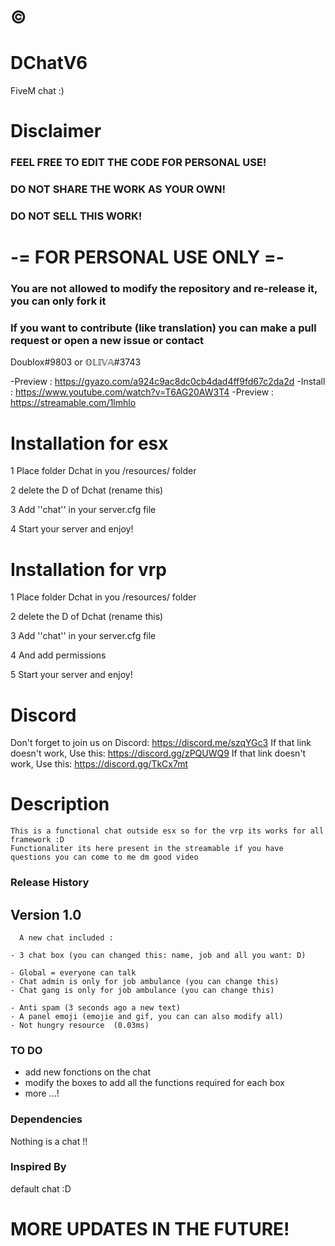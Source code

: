 # ©️

# DChatV6
FiveM chat :)
# Disclaimer
### FEEL FREE TO EDIT THE CODE FOR PERSONAL USE!
### DO NOT SHARE THE WORK AS YOUR OWN!
### DO NOT SELL THIS WORK!
# -= FOR PERSONAL USE ONLY =-
### You are not allowed to modify the repository and re-release it, you can only fork it
### If you want to contribute (like translation) you can make a pull request or open a new issue or contact 
Doublox#9803 or 𝕆𝕃𝕀𝕍𝔸#3743



-Preview : https://gyazo.com/a924c9ac8dc0cb4dad4ff9fd67c2da2d
-Install : https://www.youtube.com/watch?v=T6AG20AW3T4
-Preview : https://streamable.com/1lmhlo


# Installation for esx

1 Place folder Dchat in you /resources/ folder

2 delete the D of Dchat (rename this)

3 Add ''chat'' in your server.cfg file

4 Start your server and enjoy! 


# Installation for vrp

1 Place folder Dchat in you /resources/ folder

2 delete the D of Dchat (rename this)

3 Add ''chat'' in your server.cfg file

4 And add permissions

5 Start your server and enjoy! 

# Discord 

Don't forget to join us on Discord: https://discord.me/szqYGc3
If that link doesn't work, Use this: https://discord.gg/zPQUWQ9
If that link doesn't work, Use this: https://discord.gg/TkCx7mt

# Description 
```
This is a functional chat outside esx so for the vrp its works for all framework :D 
Functionaliter its here present in the streamable if you have questions you can come to me dm good video
```
### Release History
## Version 1.0
```
  A new chat included :

- 3 chat box (you can changed this: name, job and all you want: D) 

- Global = everyone can talk
- Chat admin is only for job ambulance (you can change this)
- Chat gang is only for job ambulance (you can change this) 

- Anti spam (3 seconds ago a new text) 
- A panel emoji (emojie and gif, you can can also modify all) 
- Not hungry resource  (0.03ms)
```
### TO DO

- add new fonctions on the chat 
- modify the boxes to add all the functions required for each box
- more ...!

### Dependencies

Nothing is a chat !!

### Inspired By
default chat :D


# MORE UPDATES IN THE FUTURE!
